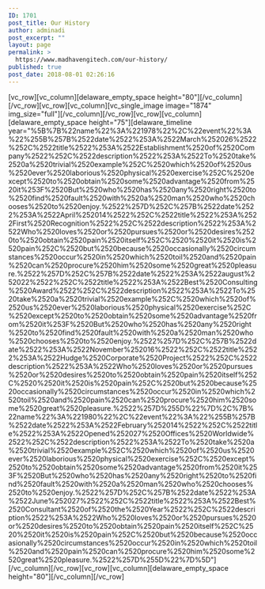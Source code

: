 ```yaml
---
ID: 1701
post_title: Our History
author: adminadi
post_excerpt: ""
layout: page
permalink: >
  https://www.madhavengitech.com/our-history/
published: true
post_date: 2018-08-01 02:26:16
---
```

[vc_row][vc_column][delaware_empty_space height="80"][/vc_column][/vc_row][vc_row][vc_column][vc_single_image image="1874" img_size="full"][/vc_column][/vc_row][vc_row][vc_column][delaware_empty_space height="75"][delaware_timeline year="%5B%7B%22name%22%3A%221978%22%2C%22event%22%3A%22%255B%257B%2522date%2522%253A%2522March%252026%2522%252C%2522title%2522%253A%2522Establishment%2520of%2520Company%2522%252C%2522description%2522%253A%2522To%2520take%2520a%2520trivial%2520example%252C%2520which%2520of%2520us%2520ever%2520laborious%2520physical%2520exercise%252C%2520except%2520to%2520obtain%2520some%2520advantage%2520from%2520it%253F%2520But%2520who%2520has%2520any%2520right%2520to%2520find%2520fault%2520with%2520a%2520man%2520who%2520chooses%2520to%2520enjoy.%2522%257D%252C%257B%2522date%2522%253A%2522April%252014%2522%252C%2522title%2522%253A%2522First%2520Recognition%2522%252C%2522description%2522%253A%2522Who%2520loves%2520or%2520pursues%2520or%2520desires%2520to%2520obtain%2520pain%2520itself%252C%2520%2520it%2520is%2520pain%252C%2520but%2520because%2520occasionally%2520circumstances%2520occur%2520in%2520which%2520toil%2520and%2520pain%2520can%2520procure%2520him%2520some%2520great%2520pleasure.%2522%257D%252C%257B%2522date%2522%253A%2522august%252022%2522%252C%2522title%2522%253A%2522Best%2520Consulting%2520Award%2522%252C%2522description%2522%253A%2522To%2520take%2520a%2520trivial%2520example%252C%2520which%2520of%2520us%2520ever%2520laborious%2520physical%2520exercise%252C%2520except%2520to%2520obtain%2520some%2520advantage%2520from%2520it%253F%2520But%2520who%2520has%2520any%2520right%2520to%2520find%2520fault%2520with%2520a%2520man%2520who%2520chooses%2520to%2520enjoy.%2522%257D%252C%257B%2522date%2522%253A%2522November%252016%2522%252C%2522title%2522%253A%2522Hudge%2520Corporate%2520Project%2522%252C%2522description%2522%253A%2522Who%2520loves%2520or%2520pursues%2520or%2520desires%2520to%2520obtain%2520pain%2520itself%252C%2520%2520it%2520is%2520pain%252C%2520but%2520because%2520occasionally%2520circumstances%2520occur%2520in%2520which%2520toil%2520and%2520pain%2520can%2520procure%2520him%2520some%2520great%2520pleasure.%2522%257D%255D%22%7D%2C%7B%22name%22%3A%221980%22%2C%22event%22%3A%22%255B%257B%2522date%2522%253A%2522February%252014%2522%252C%2522title%2522%253A%2522Opened%252027%2520Offices%2520Worldwide%2522%252C%2522description%2522%253A%2522To%2520take%2520a%2520trivial%2520example%252C%2520which%2520of%2520us%2520ever%2520laborious%2520physical%2520exercise%252C%2520except%2520to%2520obtain%2520some%2520advantage%2520from%2520it%253F%2520But%2520who%2520has%2520any%2520right%2520to%2520find%2520fault%2520with%2520a%2520man%2520who%2520chooses%2520to%2520enjoy.%2522%257D%252C%257B%2522date%2522%253A%2522June%252027%2522%252C%2522title%2522%253A%2522Best%2520Consultant%2520of%2520the%2520Year%2522%252C%2522description%2522%253A%2522Who%2520loves%2520or%2520pursues%2520or%2520desires%2520to%2520obtain%2520pain%2520itself%252C%2520%2520it%2520is%2520pain%252C%2520but%2520because%2520occasionally%2520circumstances%2520occur%2520in%2520which%2520toil%2520and%2520pain%2520can%2520procure%2520him%2520some%2520great%2520pleasure.%2522%257D%255D%22%7D%5D"][/vc_column][/vc_row][vc_row][vc_column][delaware_empty_space height="80"][/vc_column][/vc_row]